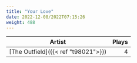```yaml
---
title: "Your Love"
date: 2022-12-08/2022T07:15:26
weight: 488
---
```




 Artist | Plays 
----- | -----:
[The Outfield]({{< ref "t98021">}}) | 4
